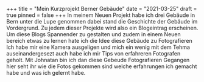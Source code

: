 +++
title = "Mein Kurzprojekt Berner Gebäude"
date = "2021-03-25"
draft = true
pinned = false
+++
In meinem Neuen Projekt habe ich drei Gebäude in Bern unter die Lupe genommen dabei stand die Geschichte der Gebäude im Vordergrund. Zu jedem dieser Projekte wird also ein Blogeintrag erscheinen. Um diese Blogs Spannender zu gestalten und zudem in einem Neuen bereich etwas zu lernen hate ich die Idee diese Gebäude zu Fotografieren Ich habe mir eine Kamera ausgeligen und mich ein wenig mit dem Tehma auseinandergesezt auch habe ich mir Tips von erfahreren Fotografen geholt. Mit Johnatan bin ich dan diese Gebeude Fotografieren Gegangen hier seht ihr wie die Fotos gekommen sind welche erfahrungen ich gemacht habe und was ich gelernt habe.